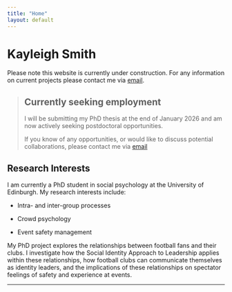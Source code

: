 ```yaml
---
title: "Home"
layout: default
---
```


# Kayleigh Smith

Please note this website is currently under construction. For any information on current projects please contact me via [email](kayleigh.smith@ed.ac.uk).

> ## Currently seeking employment
>
> I will be submitting my PhD thesis at the end of January 2026 and am now actively seeking postdoctoral opportunities.
>
> If you know of any opportunities, or would like to discuss potential collaborations, please contact me via [email](mailto:kayleigh.smith@ed.ac.uk)

## Research Interests

I am currently a PhD student in social psychology at the University of Edinburgh. My research interests include:

-   Intra- and inter-group processes

-   Crowd psychology

-   Event safety management

My PhD project explores the relationships between football fans and their clubs. I investigate how the Social Identity Approach to Leadership applies within these relationships, how football clubs can communicate themselves as identity leaders, and the implications of these relationships on spectator feelings of safety and experience at events.

------------------------------------------------------------------------
